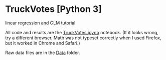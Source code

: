 # TruckVotes [Python 3]
linear regression and GLM tutorial

All code and results are the [TruckVotes.ipynb](https://github.com/samkennerly/TruckVotes/blob/master/TruckVotes.ipynb) notebook. (If it looks wrong, try a different browser. Math was not typeset correctly when I used Firefox, but it worked in Chrome and Safari.)

Raw data files are in the [Data](https://github.com/samkennerly/TruckVotes/tree/master/Data) folder.
